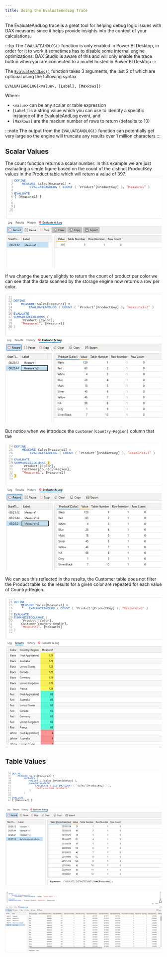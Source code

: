 ```yaml
---
title: Using the EvaluateAndLog Trace
---
```


The EvaluateAndLog trace is a great tool for helping debug logic issues with DAX measures since it helps provide insights into the context of your calculations.

:::tip
The `EVALUATEANDLOG()` function is only enabled in Power BI Desktop, in order for it to work it sometimes has to disable some internal engine optimizations. DAX Studio is aware of this and will only enable the trace button when you are connected to a model hosted in Power BI Desktop 
:::

The [`EvaluateAndLog()`](https://learn.microsoft.com/en-us/dax/evaluateandlog-function-dax) function takes 3 arguments, the last 2 of which are optional using the following syntax
```
EVALUATEANDLOG(<Value>, [Label], [MaxRows])
```

Where:
* `<value>` can be any scalar or table expression
* `[Label]` is a string value which you can use to identify a specific instance of the EvaluateAndLog event, and
* `[MaxRows]` are the maxium number of rows to return (defaults to 10)

:::note
The output from the `EVALUATEANDLOG()` function can potentially get very large so the engine will truncate any results over 1 million characters
:::

## Scalar Values
The count function returns a scalar number. In this example we are just evaluating a single figure based on the count of the distinct ProductKey values in the Product table which will return a value of 397.
![](./eval-and-log-1.png)

If we change the query slightly to return the count of product per color we can see that the data scanned by the storage engine now returns a row per color.

![](./eval-and-log-2.png)

But notice when we introduce the `Customer[Country-Region]` column that the 

![](./eval-and-log-3.png)

We can see this reflected in the results, the Customer table does not filter the Product table so the results for a given color are repeated for each value of Country-Region.

![](./eval-and-log-3-results.png)

## Table Values

![](./eval-and-log-4.png)

![](./eval-and-log-5.png)